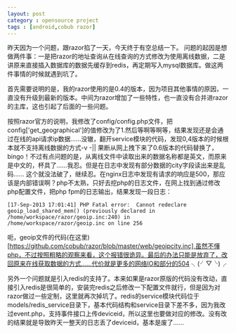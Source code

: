 ```yaml
---
layout: post
category : opensource project
tags : [android,cobub razor]
---
```

昨天因为一个问题，跟razor掐了一天，今天终于有空总结一下。
问题的起因是想做两件事：一是把razor的地址查询从在线查询的方式修改为使用离线数据，二是讲原来直接插入数据库的数据先缓存到redis，再定期写入mysql数据库。做这两件事情的时候就遇到坑了。

首先需要说明的是，我的razor使用的是0.4的版本，因为项目其他事情的原因，一直没有升级到最新的版本。中间为razor增加了一些特性，也一直没有合并进razor的主库，这也引起了后面的一些问题。

按照razor官方的说明，我修改了config/config.php文件，把config['get_geographical']的值修改为了1.然后等啊等啊等，结果发现还是会通过在线的api请求ip数据……没辙，翻开service模块的代码，发现0,4版本的时候根本就不支持离线数据的方式-v -|| 果断从网上拽下来了0.6版本的代码替换了，bingo！不过有点问题的是，从离线文件中读取出来的数据名称都是英文，而原来是中文的，杯具了……我忍。但是在日志中发现有部分数据的city字段读出来是乱码…… 这个就没法破了，继续忍。在nginx日志中发现有请求的响应是500，那应该是内部错误啊？php不太熟，只好去挖php的日志文件，在网上找到通过修改php配置文件，把php fpm的日志输出，结果发现一段日志：

	[17-Sep-2013 17:01:41] PHP Fatal error:  Cannot redeclare geoip_load_shared_mem() (previously declared in /home/workspace/razor/geoip.inc:240) in /home/workspace/razor/geoip.inc on line 256

呃，geoip文件的代码(在这里)[https://github.com/cobub/razor/blob/master/web/geoipcity.inc],虽然不懂php，不过按照粗略的观察来看，这个报错很诡异。最后的办法只能是放弃了，改回原来在线获取数据的方式……代价就是更多的网络IO和部分的504 ╮(╯▽╰)╭

另外一个问题就是引入redis的支持了。本来如果是razor原版的代码没有改动，直接引入redis是很简单的，安装完redis之后修改一下配置文件就行，但是因为对razor做过一些定制，这里就再次掉坑了。redis的service模块代码位于models/redis_service目录下，基本代码结构和service目录下差不多，因为我改过event.php，支持事件接口上传deviceid，所以这里也要做对应的修改。没有改的结果就是导致昨天一整天的日志丢了deviceid，基本是废了……
